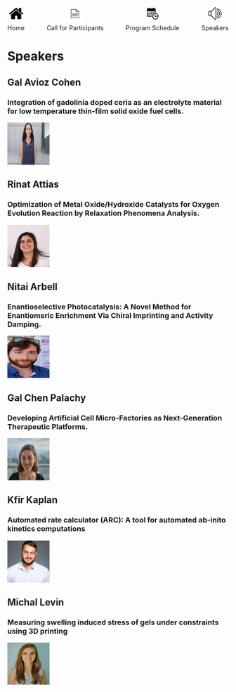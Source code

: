 <div style="display: flex; justify-content: space-between;">
  <div>
    <div style="display: flex; flex-direction: column; align-items: center;">
      <a href="https://kfir4444.github.io/tcesc/" title="Home"><img src="./photos/logo/home.png" alt="Home" width="32" height="32"></a>
      <div style="text-align: center; margin-top: 5px;">Home</div>
    </div>
  </div>
  <div>
    <div style="display: flex; flex-direction: column; align-items: center;">
      <a href="https://kfir4444.github.io/tcesc/call-for-Participants.html" title="Call for Participants"><img src="./photos/logo/paper.png" alt="Call for Participants" width="32" height="32"></a>
      <div style="text-align: center; margin-top: 5px;">Call for Participants</div>
    </div>
  </div>
  <div>
    <div style="display: flex; flex-direction: column; align-items: center;">
      <a href="https://kfir4444.github.io/tcesc/program-schedule.html" title="Program Schedule"><img src="./photos/logo/schedule.png" alt="Program Schedule" width="32" height="32"></a>
      <div style="text-align: center; margin-top: 5px;">Program Schedule</div>
    </div>
  </div>
  <div>
    <div style="display: flex; flex-direction: column; align-items: center;">
      <a href="https://kfir4444.github.io/tcesc/speakers.html" title="Speakers"><img src="./photos/logo/speakers.png" alt="Speakers" width="32" height="32"></a>
      <div style="text-align: center; margin-top: 5px;">Speakers</div>
    </div>
  </div>
</div>


# Speakers

## Gal Avioz Cohen
### Integration of gadolinia doped ceria as an electrolyte material for low temperature thin-film solid oxide fuel cells.
<img src="./photos/speakers/Gal Avioz Cohen.jpg" alt="Gal Avioz Cohen" width="96" height="96">

## Rinat Attias
### Optimization of Metal Oxide/Hydroxide Catalysts for Oxygen Evolution Reaction by Relaxation Phenomena Analysis.
<img src="./photos/speakers/Rinat Attias.jpg" alt="Rinat Attias" width="96" height="96">

## Nitai Arbell
### Enantioselective Photocatalysis: A Novel Method for Enantiomeric Enrichment Via Chiral Imprinting and Activity Damping.
<img src="./photos/speakers/Nitai Arbell.jpg" alt="Nitai Arbell" width="96" height="96">

## Gal Chen Palachy
### Developing Artificial Cell Micro-Factories as Next-Generation Therapeutic Platforms.
<img src="./photos/speakers/Gal Chen-Palachy.jpg" alt="Gal Chen Palachy" width="96" height="96">

## Kfir Kaplan
### Automated rate calculator (ARC): A tool for automated ab-inito kinetics computations
<img src="./photos/speakers/Kfir Kaplan.jpg" alt="Kfir Kaplan" width="96" height="96">

## Michal Levin
### Measuring swelling induced stress of gels under constraints using 3D printing
<img src="./photos/speakers/Michal Levin.jpg" alt="Michal Levin" width="96" height="96">
